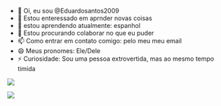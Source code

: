 - 👋 Oi, eu sou @Eduardosantos2009
- 👀 Estou enteressado em aprnder novas coisas
- 🌱 estou aprendendo atualmente: espanhol 
- 💞️ Estou procurando colaborar no que eu puder
- 📫 Como entrar em contato comigo: pelo meu meu email
- 😄 Meus pronomes: Ele/Dele 
- ⚡ Curiosidade: Sou uma pessoa extrovertida, mas ao mesmo tempo timida

![](https://media1.tenor.com/m/Pi6h3hHEDxwAAAAC/rebelde-rbd.gif)

![](https://media1.tenor.com/m/1pLfhCnGfBoAAAAC/anahi-rbd.gif)
